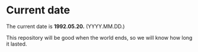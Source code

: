 # Current date

The current date is **1992.05.20.** (YYYY.MM.DD.)

This repository will be good when the world ends, so we will know how long it lasted.